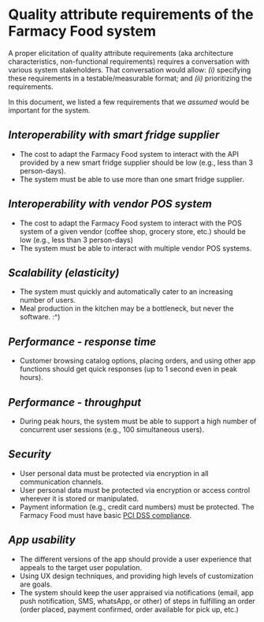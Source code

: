 # Quality attribute requirements of the Farmacy Food system

A proper elicitation of quality attribute requirements (aka architecture characteristics, non-functional requirements) 
requires a conversation with various system stakeholders. That conversation would allow: *(i)* specifying these requirements 
in a testable/measurable format; and *(ii)* prioritizing the requirements. 

In this document, we listed a few requirements that we *assumed* would be important for the system.  

## *Interoperability with smart fridge supplier* 
- The cost to adapt the Farmacy Food system to interact with the API provided by a new smart fridge supplier should be 
low (e.g., less than 3 person-days).
- The system must be able to use more than one smart fridge supplier. 

## *Interoperability with vendor POS system* 
- The cost to adapt the Farmacy Food system to interact with the POS system of a given vendor (coffee shop, grocery 
store, etc.) should be low (e.g., less than 3 person-days)
- The system must be able to interact with multiple vendor POS systems. 

## *Scalability (elasticity)*
- The system must quickly and automatically cater to an increasing number of users.
- Meal production in the kitchen may be a bottleneck, but never the software.  :^) 

## *Performance - response time* 
- Customer browsing catalog options, placing orders, and using other app functions should get quick responses (up to 1 second even in peak hours).  

## *Performance - throughput* 
- During peak hours, the system must be able to support a high number of concurrent user sessions (e.g., 100 simultaneous users). 

## *Security*
- User personal data must be protected via encryption in all communication channels. 
- User personal data must be protected via encryption or access control wherever it is stored or manipulated. 
- Payment information (e.g., credit card numbers) must be protected. The Farmacy Food must have basic [PCI DSS compliance](https://en.wikipedia.org/wiki/Payment_Card_Industry_Data_Security_Standard). 

## *App usability* 
- The different versions of the app should provide a user experience that appeals to the target user population. 
- Using UX design techniques, and providing high levels of customization are goals.
- The system should keep the user appraised via notifications (email, app push notification, SMS, whatsApp, or other) of 
steps in fulfilling an order (order placed, payment confirmed, order available for pick up, etc.)
